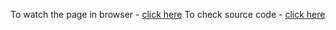 To watch the page in browser - <a href ='https://egor-kozlov.github.io/table/'>click here</a>
To check source code - <a href ='https://github.com/Egor-Kozlov/table/tree/source'>click here</a>
